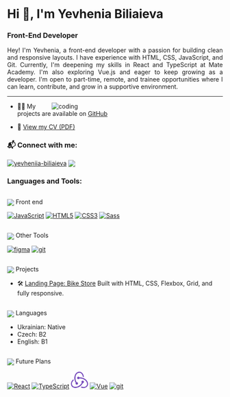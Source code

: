# Hi 👋, I'm Yevhenia Biliaieva
### Front-End Developer

<p align="justify">
  Hey! I'm Yevhenia, a front-end developer with a passion for building clean and responsive layouts.
  I have experience with HTML, CSS, JavaScript, and Git. Currently, I'm deepening my skills in React and TypeScript at Mate Academy.
  I'm also exploring Vue.js and eager to keep growing as a developer.
  I'm open to part-time, remote, and trainee opportunities where I can learn, contribute, and grow in a supportive environment.
</p>

---

<img align="right" alt="coding" width="400" src="https://media0.giphy.com/media/qgQUggAC3Pfv687qPC/giphy.gif?cid=ecf05e47tp23gw727jnfgnwsmrg9houdw5c6yqcodk7k4i69&rid=giphy.gif&ct=g">

- 👩‍💻 My projects are available on [GitHub](https://github.com/yevhenia-biliaieva)

- 📄 [View my CV (PDF)](https://drive.google.com/file/d/1hl6Em-9S4qwuiBZRxaOwCzi7c71svCfy/view?usp=drive_link)

### 📬 Connect with me:
<p>
  <a href="https://www.linkedin.com/in/yevheniia-biliaieva/" target="blank"><img height="30" width="40" align="center" src="https://raw.githubusercontent.com/rahuldkjain/github-profile-readme-generator/master/src/images/icons/Social/linked-in-alt.svg" alt="yevheniia-biliaieva"/></a>
  <a href="mailto:biliaieva99@gmail.com"><img width="40px" align="center"src="https://img.icons8.com/color/96/null/gmail--v1.png"/></a>
</p>

### Languages and Tools:
##
  <img width="30px" align="center" src="https://www.svgrepo.com/show/12934/laptop.svg"/>
  Front end

<p>
  <a href="https://developer.mozilla.org/en-US/docs/Web/JavaScript" target="_blank" rel="noreferrer"><img src="https://raw.githubusercontent.com/danielcranney/readme-generator/main/public/icons/skills/javascript-colored.svg" width="36" height="36" alt="JavaScript" /></a>
  <a href="https://developer.mozilla.org/en-US/docs/Glossary/HTML5" target="_blank" rel="noreferrer"><img src="https://raw.githubusercontent.com/danielcranney/readme-generator/main/public/icons/skills/html5-colored.svg" width="36" height="36" alt="HTML5" /></a>
  <a href="https://www.w3.org/TR/CSS/#css" target="_blank" rel="noreferrer"><img src="https://raw.githubusercontent.com/danielcranney/readme-generator/main/public/icons/skills/css3-colored.svg" width="36" height="36" alt="CSS3" /></a>
  <a href="https://sass-lang.com/" target="_blank" rel="noreferrer"><img src="https://raw.githubusercontent.com/danielcranney/readme-generator/main/public/icons/skills/sass-colored.svg" width="36" height="36" alt="Sass" /></a>
</p>

##
  <img width="30px" align="center" src="https://upload.wikimedia.org/wikipedia/commons/thumb/8/83/Circle-icons-tools.svg/1200px-Circle-icons-tools.svg.png"/>
  Other Tools

<p>
  <a href="https://www.figma.com/" target="_blank" rel="noreferrer">
    <img src="https://www.vectorlogo.zone/logos/figma/figma-icon.svg" alt="figma" width="40" height="40"/></a>
  <a href="https://git-scm.com/" target="_blank" rel="noreferrer"><img src="https://www.vectorlogo.zone/logos/git-scm/git-scm-icon.svg" alt="git" width="40" height="40"/></a>
</p>

##
  <img width="30px" align="center" src="https://img.icons8.com/arcade/256/shooting-stars.png">
  Projects

- 🛠️ [Landing Page: Bike Store](https://yevhenia-biliaieva.github.io/landing-BIKE/)
  Built with HTML, CSS, Flexbox, Grid, and fully responsive.

##
  <img width="30px" align="center" src="https://img.icons8.com/color/96/000000/language.png">
  Languages

- Ukrainian: Native
- Czech: B2
- English: B1

##
  <img width="30px" align="center" src="https://img.icons8.com/arcade/256/shooting-stars.png">
  Future Plans

<p>
  <a href="https://reactjs.org/" target="_blank" rel="noreferrer"><img src="https://raw.githubusercontent.com/danielcranney/readme-generator/main/public/icons/skills/react-colored.svg" width="36" height="36" alt="React" /></a>
  <a href="https://www.typescriptlang.org/" target="_blank" rel="noreferrer"><img src="https://raw.githubusercontent.com/danielcranney/readme-generator/main/public/icons/skills/typescript-colored.svg" width="36" height="36" alt="TypeScript" /></a>
  <a href="https://redux.js.org/" target="_blank" rel="noreferrer"><img src="https://raw.githubusercontent.com/devicons/devicon/master/icons/redux/redux-original.svg" alt="redux" width="40" height="40"/></a>
  <a href="https://vuejs.org/" target="_blank" rel="noreferrer"><img src="https://raw.githubusercontent.com/danielcranney/readme-generator/main/public/icons/skills/vuejs-colored.svg" width="36" height="36" alt="Vue" /></a>
  <a href="https://angular.io/" target="_blank" rel="noreferrer"><img src="https://img.icons8.com/color/256/angularjs.png" alt="git" width="40" height="40"/></a>
</p>
